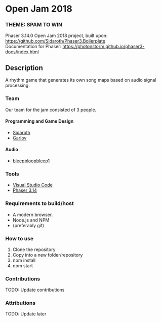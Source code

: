 # Open Jam 2018
### THEME: SPAM TO WIN

Phaser 3.14.0 Open Jam 2018 project, built upon: https://github.com/Sidaroth/Phaser3.Boilerplate </br>
Documentation for Phaser: https://photonstorm.github.io/phaser3-docs/index.html

## Description
A rhythm game that generates its own song maps based on audio signal processing. 

### Team
Our team for the jam consisted of 3 people.

#### Programming and Game Design
 - [Sidaroth](https://github.com/sidaroth)
 - [Garlov](https://github.com/garlov)

#### Audio
- [bleepbloopbleep1](https://github.com/bleepbloopbleep1)



### Tools
-   [Visual Studio Code](https://github.com/Microsoft/vscode)
-   [Phaser 3.14](https://github.com/photonstorm/phaser)

### Requirements to build/host
-   A modern browser.
-   Node.js and NPM
-   (preferably git)

### How to use
1. Clone the repository
2. Copy into a new folder/repository
3. npm install
4. npm start

### Contributions
TODO: Update contributions

### Attributions
TODO: Update later
